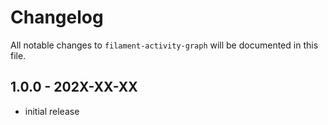 # Changelog

All notable changes to `filament-activity-graph` will be documented in this file.

## 1.0.0 - 202X-XX-XX

- initial release

